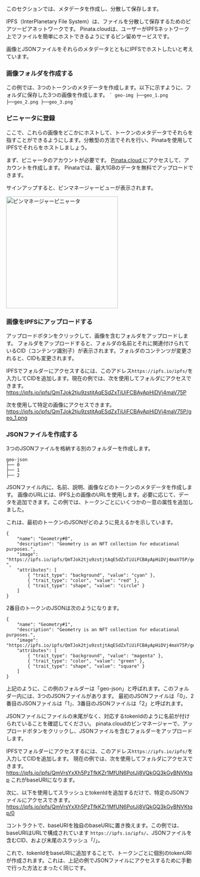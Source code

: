 このセクションでは、メタデータを作成し、分散して保存します。

IPFS（InterPlanetary File System）は、ファイルを分散して保存するためのピアツーピアネットワークです。 Pinata.cloudは、ユーザーがIPFSネットワーク上でファイルを簡単にホストできるようにするピン留めサービスです。

画像とJSONファイルをそれらのメタデータとともにIPFSでホストしたいと考えています。

### 画像フォルダを作成する
この例では、3つのトークンのメタデータを作成します。以下に示すように、フォルダに保存した3つの画像を作成します。
`` `
geo-img
├──geo_1.png
├──geo_2.png
├──geo_3.png
`` `

### ピニャータに登録
ここで、これらの画像をどこかにホストして、トークンのメタデータでそれらを指すことができるようにします。分散型の方法でそれを行い、Pinataを使用してIPFSでそれらをホストしましょう。

まず、ピニャータのアカウントが必要です。 <a href="https://app.pinata.cloud/register" target="_blank"> Pinata.cloud </a>にアクセスして、アカウントを作成します。 Pinataでは、最大1GBのデータを無料でアップロードできます。

サインアップすると、ピンマネージャービューが表示されます。

<img src = "https://i.imgur.com/yKpD65m.png" alt="ピンマネージャーピニャータ" width= "300" />


### 画像をIPFSにアップロードする
アップロードボタンをクリックして、画像を含むフォルダをアップロードします。
フォルダをアップロードすると、フォルダの名前とそれに関連付けられているCID（コンテンツ識別子）が表示されます。フォルダのコンテンツが変更されると、CIDも変更されます。

IPFSでフォルダーにアクセスするには、このアドレス`https://ipfs.io/ipfs/`を入力してCIDを追加します。現在の例では、次を使用してフォルダにアクセスできます。
<a href="https://ipfs.io/ipfs/QmTJok2tju9zstjtAqESdZxTiUiFCBAyApHiDVj4maV75P" target = "_ blank">
    https://ipfs.io/ipfs/QmTJok2tju9zstjtAqESdZxTiUiFCBAyApHiDVj4maV75P
</a>

次を使用して特定の画像にアクセスできます。
<a href="https://ipfs.io/ipfs/QmTJok2tju9zstjtAqESdZxTiUiFCBAyApHiDVj4maV75P/geo_1.png" target = "_ blank">
    https://ipfs.io/ipfs/QmTJok2tju9zstjtAqESdZxTiUiFCBAyApHiDVj4maV75P/geo_1.png
</a>

### JSONファイルを作成する
3つのJSONファイルを格納する別のフォルダーを作成します。
```
geo-json
├── 0
├── 1
├── 2
```

JSONファイル内に、名前、説明、画像などのトークンのメタデータを作成します。
画像のURLには、IPFS上の画像のURLを使用します。必要に応じて、データを追加できます。この例では、トークンごとにいくつかの一意の属性を追加しました。

これは、最初のトークンのJSONがどのように見えるかを示しています。
```
{
    "name": "Geometry#0",
    "description": "Geometry is an NFT collection for educational purposes.",
    "image": "https://ipfs.io/ipfs/QmTJok2tju9zstjtAqESdZxTiUiFCBAyApHiDVj4maV75P/geo_1.png
",
    "attributes": [
        { "trait_type": "background", "value": "cyan" },
        { "trait_type": "color", "value": "red" },
        { "trait_type": "shape", "value": "circle" }
    ]
}
```

2番目のトークンのJSONは次のようになります。
```
{
    "name": "Geometry#1",
    "description": "Geometry is an NFT collection for educational purposes.",
    "image": "https://ipfs.io/ipfs/QmTJok2tju9zstjtAqESdZxTiUiFCBAyApHiDVj4maV75P/geo_2.png",
    "attributes": [
        { "trait_type": "background", "value": "magenta" },
        { "trait_type": "color", "value": "green" },
        { "trait_type": "shape", "value": "square" }
    ]
}
```

上記のように、この例のフォルダーは「geo-json」と呼ばれます。このフォルダー内には、3つのJSONファイルがあります。
最初のJSONファイルは「0」、2番目のJSONファイルは「1」、3番目のJSONファイルは「2」と呼ばれます。

JSONファイルにファイルの末尾がなく、対応するtokenIdのように名前が付けられていることを確認してください。
pinata.cloudのピンマネージャーで、アップロードボタンをクリックし、JSONファイルを含むフォルダーをアップロードします。

IPFSでフォルダーにアクセスするには、このアドレス`https://ipfs.io/ipfs/`を入力してCIDを追加します。
現在の例では、次を使用してフォルダにアクセスできます。
<a href="https://ipfs.io/ipfs/QmVrsYxXh5PzTfkKZr1MfUN6PotJj8VQkGQ3kGyBNVKtqp" target="_blank">
    https://ipfs.io/ipfs/QmVrsYxXh5PzTfkKZr1MfUN6PotJj8VQkGQ3kGyBNVKtqp
</a>
これがbaseURIになります。

次に、以下を使用してスラッシュとtokenIdを追加するだけで、特定のJSONファイルにアクセスできます。
<a href="https://ipfs.io/ipfs/QmVrsYxXh5PzTfkKZr1MfUN6PotJj8VQkGQ3kGyBNVKtqp/0" target = "_ blank">
    https://ipfs.io/ipfs/QmVrsYxXh5PzTfkKZr1MfUN6PotJj8VQkGQ3kGyBNVKtqp/0
</a>

コントラクトで、baseURIを独自のbaseURIに置き換えます。この例では、baseURIはURLで構成されています
`https://ipfs.io/ipfs/`、JSONファイルを含むCID、および末尾のスラッシュ「/」。

これで、tokenIdをbaseURIに追加することで、トークンごとに個別のtokenURIが作成されます。これは、上記の例でJSONファイルにアクセスするために手動で行った方法とまったく同じです。
